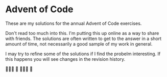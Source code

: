 # Advent of Code

These are my solutions for the annual Advent of Code exercises.

Don't read too much into this. I'm putting this up online as a way to share
with friends. The solutions are often written to get to the answer in a short
amount of time, not necessarily a good sample of my work in general.

I may try to refine some of the solutions if I find the probelm interesting.
If this happens you will see changes in the revision history.

🎄🎄🎄 🎅 🎄🎄🎄 🦌